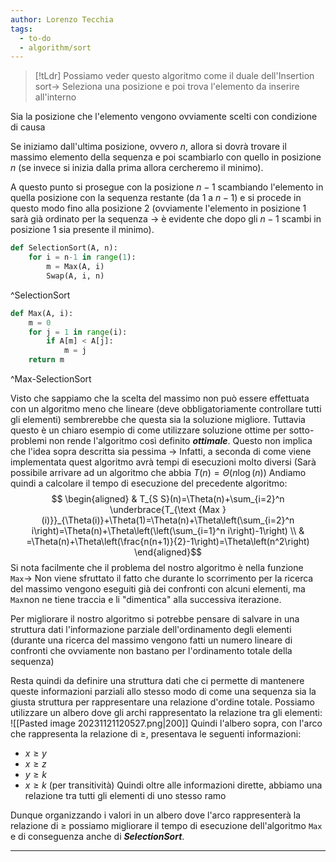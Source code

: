 ```yaml
---
author: Lorenzo Tecchia
tags:
  - to-do
  - algorithm/sort
---
```


>[!tLdr]
> Possiamo veder questo algoritmo come il duale dell'Insertion sort$\rightarrow$ Seleziona una posizione e poi trova l'elemento da inserire all'interno

Sia la posizione che l'elemento vengono ovviamente scelti con condizione di causa

Se iniziamo dall'ultima posizione, ovvero $n$, allora si dovrà trovare il massimo elemento della sequenza e poi scambiarlo con quello in posizione $n$ (se invece si inizia dalla prima allora cercheremo il minimo).

A questo punto si prosegue con la posizione $n-1$ scambiando l'elemento in quella posizione con la sequenza restante (da $1$ a $n-1$) e si procede in questo modo fino alla posizione $2$ (ovviamente l'elemento in posizione $1$ sarà già ordinato per la sequenza $\rightarrow$ è evidente che dopo gli $n-1$ scambi in posizione $1$ sia presente il minimo).

```python
def SelectionSort(A, n):
	for i = n-1 in range(1):
		m = Max(A, i)
		Swap(A, i, n)
```
^SelectionSort

```python
def Max(A, i):
	m = 0
	for j = 1 in range(i):
		if A[m] < A[j]:
			m = j
	return m
```
^Max-SelectionSort

Visto che sappiamo che la scelta del massimo non può essere effettuata con un algoritmo meno che lineare (deve obbligatoriamente controllare tutti gli elementi) sembrerebbe che questa sia la soluzione migliore.
Tuttavia questo è un chiaro esempio di come utilizzare soluzione ottime per sotto-problemi non rende l'algoritmo così definito ***ottimale***.
Questo non implica che l'idea sopra descritta sia pessima $\rightarrow$ Infatti, a seconda di come viene implementata quest algoritmo avrà tempi di esecuzioni molto diversi (Sarà possibile arrivare ad un algoritmo che abbia $T(n) = \Theta(n \log(n)$)
Andiamo quindi a calcolare il tempo di esecuzione del precedente algoritmo:$$
\begin{aligned}
& T_{S S}(n)=\Theta(n)+\sum_{i=2}^n \underbrace{T_{\text {Max }(i)}}_{\Theta(i)}+\Theta(1)=\Theta(n)+\Theta\left(\sum_{i=2}^n i\right)=\Theta(n)+\Theta\left(\left(\sum_{i=1}^n i\right)-1\right) \\
& =\Theta(n)+\Theta\left(\frac{n(n+1)}{2}-1\right)=\Theta\left(n^2\right)
\end{aligned}$$
Si nota facilmente che il problema del nostro algoritmo è nella funzione `Max`$\rightarrow$ Non viene sfruttato il fatto che durante lo scorrimento per la ricerca del massimo vengono eseguiti già dei confronti con alcuni elementi, ma `Max`non ne tiene traccia e li "dimentica" alla successiva iterazione.

Per migliorare il nostro algoritmo si potrebbe pensare di salvare in una struttura dati l'informazione parziale dell'ordinamento degli elementi (durante una ricerca del massimo vengono fatti un numero lineare di confronti che ovviamente non bastano per l'ordinamento totale della sequenza)

Resta quindi da definire una struttura dati che ci permette di mantenere queste informazioni parziali allo stesso modo di come una sequenza sia la giusta struttura per rappresentare una relazione d'ordine totale. Possiamo utilizzare un albero dove gli archi rappresentato la relazione tra gli elementi:
![[Pasted image 20231121120527.png|200]]
Quindi l'albero sopra, con l'arco che rappresenta la relazione di $\geq$, presentava le seguenti informazioni:
- $x \geq y$
- $x \geq z$
- $y \geq k$
- $x \geq k$ (per transitività)
Quindi oltre alle informazioni dirette, abbiamo una relazione tra tutti gli elementi di uno stesso ramo

Dunque organizzando i valori in un albero dove l'arco rappresenterà la relazione di $\geq$ possiamo migliorare il tempo di esecuzione dell'algoritmo `Max` e di conseguenza anche di ***SelectionSort***.

---
